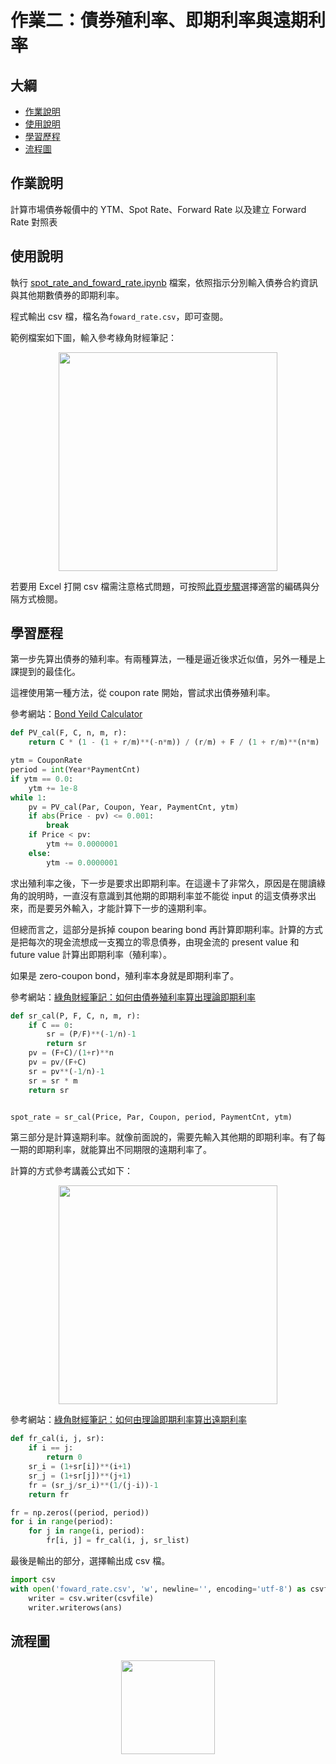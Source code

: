 作業二：債券殖利率、即期利率與遠期利率
===
## 大綱
- [作業說明](#作業說明)
- [使用說明](#使用說明)
- [學習歷程](#學習歷程)
- [流程圖](#流程圖)

## 作業說明

計算市場債券報價中的 YTM、Spot Rate、Forward Rate 以及建立 Forward Rate 對照表

## 使用說明

執行 [spot_rate_and_foward_rate.ipynb](https://github.com/manamimebom/Financial_Engineering/blob/master/HW2/spot_rate_and_foward_rate.ipynb) 檔案，依照指示分別輸入債券合約資訊與其他期數債券的即期利率。

程式輸出 csv 檔，檔名為``foward_rate.csv``，即可查閱。

範例檔案如下圖，輸入參考綠角財經筆記：

<p align="center">
<img src="https://i.imgur.com/r84jhYM.png" width="350" >
</p>

若要用 Excel 打開 csv 檔需注意格式問題，可按照[此頁步驟](https://www.managertoday.com.tw/articles/view/55615)選擇適當的編碼與分隔方式檢閱。

## 學習歷程

第一步先算出債券的殖利率。有兩種算法，一種是逼近後求近似值，另外一種是上課提到的最佳化。

這裡使用第一種方法，從 coupon rate 開始，嘗試求出債券殖利率。

參考網站：[Bond Yeild Calculator](https://www.calkoo.com/en/ytm-calculator)

```python
def PV_cal(F, C, n, m, r):
    return C * (1 - (1 + r/m)**(-n*m)) / (r/m) + F / (1 + r/m)**(n*m)

ytm = CouponRate
period = int(Year*PaymentCnt)
if ytm == 0.0:
    ytm += 1e-8
while 1:
    pv = PV_cal(Par, Coupon, Year, PaymentCnt, ytm)
    if abs(Price - pv) <= 0.001:
        break
    if Price < pv:
        ytm += 0.0000001
    else:
        ytm -= 0.0000001
```

求出殖利率之後，下一步是要求出即期利率。在這邊卡了非常久，原因是在閱讀綠角的說明時，一直沒有意識到其他期的即期利率並不能從 input 的這支債券求出來，而是要另外輸入，才能計算下一步的遠期利率。

但總而言之，這部分是拆掉 coupon bearing bond 再計算即期利率。計算的方式是把每次的現金流想成一支獨立的零息債券，由現金流的 present value 和 future value 計算出即期利率（殖利率）。

如果是 zero-coupon bond，殖利率本身就是即期利率了。

參考網站：[綠角財經筆記：如何由債券殖利率算出理論即期利率](http://greenhornfinancefootnote.blogspot.com/2010/06/how-to-compute-theoretical-spot-rates.html)

```python
def sr_cal(P, F, C, n, m, r):
    if C == 0:
        sr = (P/F)**(-1/n)-1
        return sr
    pv = (F+C)/(1+r)**n
    pv = pv/(F+C)
    sr = pv**(-1/n)-1
    sr = sr * m
    return sr


spot_rate = sr_cal(Price, Par, Coupon, period, PaymentCnt, ytm)
```

第三部分是計算遠期利率。就像前面說的，需要先輸入其他期的即期利率。有了每一期的即期利率，就能算出不同期限的遠期利率了。

計算的方式參考講義公式如下：

<p align="center">
<img src="https://i.imgur.com/0nxwrq6.png" width="350" >
</p>

參考網站：[綠角財經筆記：如何由理論即期利率算出遠期利率](http://greenhornfinancefootnote.blogspot.com/2010/08/how-to-compute-forward-rates-from.html)

```python
def fr_cal(i, j, sr):
    if i == j:
        return 0
    sr_i = (1+sr[i])**(i+1)
    sr_j = (1+sr[j])**(j+1)
    fr = (sr_j/sr_i)**(1/(j-i))-1
    return fr

fr = np.zeros((period, period))
for i in range(period):
    for j in range(i, period):
        fr[i, j] = fr_cal(i, j, sr_list)
```

最後是輸出的部分，選擇輸出成 csv 檔。

```python
import csv
with open('foward_rate.csv', 'w', newline='', encoding='utf-8') as csvfile:
    writer = csv.writer(csvfile)
    writer.writerows(ans)
```

## 流程圖


<p align="center">
<img src="https://i.imgur.com/pE1OYLz.png" width="150" >
</p>

